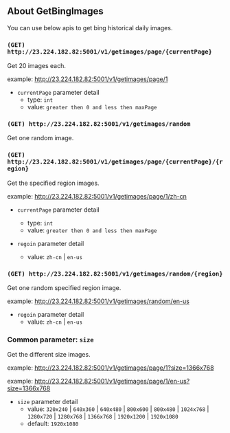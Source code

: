## About GetBingImages

You can use below apis to get bing historical daily images.

### `(GET) http://23.224.182.82:5001/v1/getimages/page/{currentPage}`

Get 20 images each.

example: http://23.224.182.82:5001/v1/getimages/page/1

- `currentPage` parameter detail
  - type: `int`
  - value: `greater then 0 and less then maxPage`

### `(GET) http://23.224.182.82:5001/v1/getimages/random`

Get one random image.

### `(GET) http://23.224.182.82:5001/v1/getimages/page/{currentPage}/{region}`

Get the specified region images.

example: http://23.224.182.82:5001/v1/getimages/page/1/zh-cn

- `currentPage` parameter detail
  - type: `int`
  - value: `greater then 0 and less then maxPage`

- `regoin` parameter detail
  - value: `zh-cn` | `en-us`

### `(GET) http://23.224.182.82:5001/v1/getimages/random/{region}`

Get one random specified region image.

example: http://23.224.182.82:5001/v1/getimages/random/en-us

- `regoin` parameter detail
  - value: `zh-cn` | `en-us`

### Common parameter: `size`

Get the different size images.

example: http://23.224.182.82:5001/v1/getimages/page/1?size=1366x768

example: http://23.224.182.82:5001/v1/getimages/page/1/en-us?size=1366x768

- `size` parameter detail
  - value: 
     `320x240`
    | `640x360`
    | `640x480`
    | `800x600`
    | `800x480`
    | `1024x768`
    | `1280x720`
    | `1280x768`
    | `1366x768`
    | `1920x1200`
    | `1920x1080`
  - default: `1920x1080`
